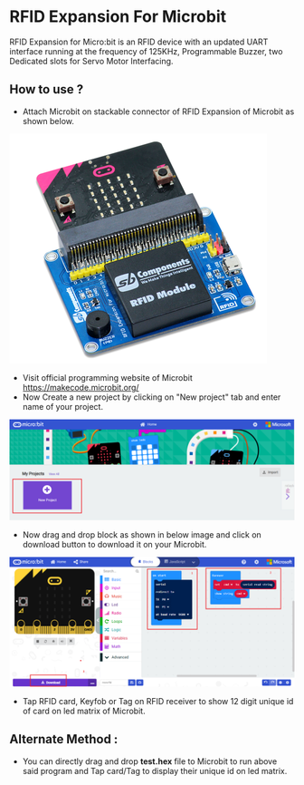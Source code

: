 # RFID Expansion For Microbit

RFID Expansion for Micro:bit is an RFID device with an updated UART interface running at the frequency of 125KHz, Programmable Buzzer, two Dedicated slots for Servo Motor Interfacing.

## How to use ?

* Attach Microbit on stackable connector of RFID Expansion of Microbit as shown below.

<img src="images/product1.png" />

* Visit official programming website of Microbit https://makecode.microbit.org/
* Now Create a new project by clicking on "New project" tab and enter name of your project. 

<img src="images/makecode_microbit.PNG" />

* Now drag and drop block as shown in below image and click on download button to download it on your Microbit.

<img src="images/microbit-rfid.PNG" />

* Tap RFID card, Keyfob or Tag on RFID receiver to show 12 digit unique id of card on led matrix of Microbit.

## Alternate Method :

* You can directly drag and drop <b>test.hex</b> file to Microbit to run above said program and Tap card/Tag to display their unique id on led matrix. 
